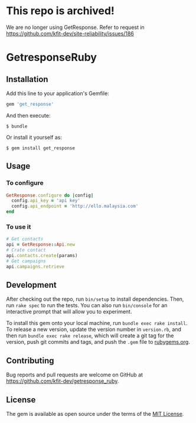 # This repo is archived!
We are no longer using GetResponse. Refer to request in https://github.com/kfit-dev/site-reliability/issues/186

# GetresponseRuby

## Installation

Add this line to your application's Gemfile:

```ruby
gem 'get_response'
```

And then execute:

    $ bundle

Or install it yourself as:

    $ gem install get_response

## Usage

### To configure

```ruby
GetResponse.configure do |config|
  config.api_key = 'api key'
  config.api_endpoint = 'http://ello.malaysia.com'
end
```

### To use it

```ruby
# Get contacts
api = GetResponse::Api.new
# Crate contact
api.contacts.create(params)
# Get campaigns
api.campaigns.retrieve
```

## Development

After checking out the repo, run `bin/setup` to install dependencies. Then, run `rake spec` to run the tests. You can also run `bin/console` for an interactive prompt that will allow you to experiment.

To install this gem onto your local machine, run `bundle exec rake install`. To release a new version, update the version number in `version.rb`, and then run `bundle exec rake release`, which will create a git tag for the version, push git commits and tags, and push the `.gem` file to [rubygems.org](https://rubygems.org).

## Contributing

Bug reports and pull requests are welcome on GitHub at https://github.com/kfit-dev/getresponse_ruby.

## License

The gem is available as open source under the terms of the [MIT License](http://opensource.org/licenses/MIT).

